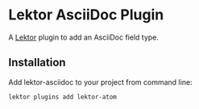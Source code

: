 # Lektor AsciiDoc Plugin

A [Lektor](https://www.getlektor.com/) plugin to add an AsciiDoc field type.

## Installation

Add lektor-asciidoc to your project from command line:

```
lektor plugins add lektor-atom
```
